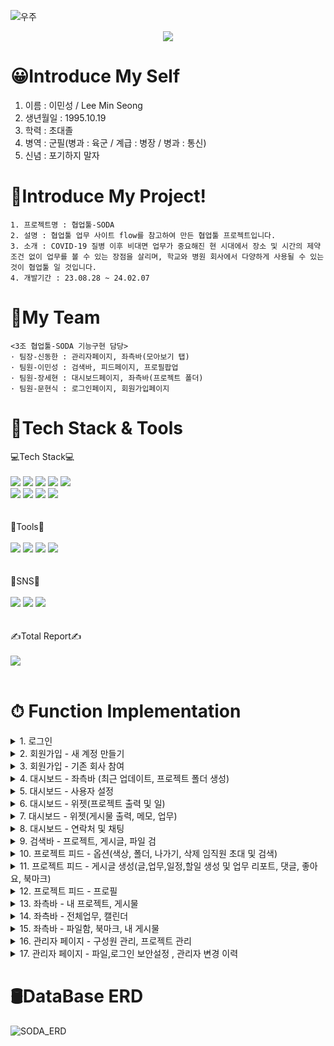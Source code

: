 ![우주](https://user-images.githubusercontent.com/50413112/105368338-c5250000-5c44-11eb-9a01-5a8c95186bba.jpg)

<div align="center">
  <img src="https://capsule-render.vercel.app/api?type=waving&color=auto&height=200&section=header&text=Welcome%20MinSeong%20Github!&fontSize=50" />
</div>

# 😀Introduce My Self
1. 이름 : 이민성 / Lee Min Seong 
2. 생년월일 : 1995.10.19 
3. 학력 : 초대졸
4. 병역 : 군필(병과 : 육군 / 계급 : 병장 / 병과 : 통신)
5. 신념 : 포기하지 말자

# 📑Introduce My Project!

    1. 프로젝트명 : 협업툴-SODA
    2. 설명 : 협업툴 업무 사이트 flow를 참고하여 만든 협업툴 프로젝트입니다.
    3. 소개 : COVID-19 질병 이후 비대면 업무가 중요해진 현 시대에서 장소 및 시간의 제약 조건 없이 업무를 볼 수 있는 장점을 살리며, 학교와 병원 회사에서 다양하게 사용될 수 있는 것이 협업툴 일 것입니다.
    4. 개발기간 : 23.08.28 ~ 24.02.07

# 👥My Team

    <3조 협업툴-SODA 기능구현 담당>
    · 팀장-신동한 : 관리자페이지, 좌측바(모아보기 탭)
    · 팀원-이민성 : 검색바, 피드페이지, 프로필팝업
    · 팀원-장세현 : 대시보드페이지, 좌측바(프로젝트 폴더)
    · 팀원-문현식 : 로그인페이지, 회원가입페이지



# 📡Tech Stack & Tools
<div>
	<div>
		💻Tech Stack💻
	</div> <br>
	<img src="https://img.shields.io/badge/Java-007396?style=flat&logo=Java&logoColor=white" />
	<img src="https://img.shields.io/badge/HTML5-E34F26?style=flat&logo=HTML5&logoColor=white" />
	<img src="https://img.shields.io/badge/CSS3-1572B6?style=flat&logo=CSS3&logoColor=white" />
	<img src="https://img.shields.io/badge/JavaScript-yellow?style=flat&logo=JavaScript&logoColor=white" />
	<img src="https://img.shields.io/badge/jQuery-4682B4?style=flat&logo=jQuery&logoColor=white" /> <br>
	<img src="https://img.shields.io/badge/Oracle SQL-FF0000?style=flat&logo=Oracle&logoColor=white" />
	<img src="https://img.shields.io/badge/Spring-008000?style=flat&logo=Spring&logoColor=white" />
	<img src="https://img.shields.io/badge/Ajax-4682B4?style=flat&logo=Ajax&logoColor=white" />
	<img src="https://img.shields.io/badge/Servlet&JSP-4682B4?style=flat&logo=JSP&logoColor=white" />
</div> <br><br>

<div>
	<div>
		🔨Tools🔨
	</div> <br>
	<img src="https://img.shields.io/badge/Eclipse IDE-2C2255?style=flat&logo=Eclipse&logoColor=white" />
	<img src="https://img.shields.io/badge/Spring Boot-6DB33F?style=flat&logo=Spring Boot&logoColor=white" />
	<img src="https://img.shields.io/badge/Tomcat-F8DC75?style=flat&logo=Apache Tomcat&logoColor=black" />
	<img src="https://img.shields.io/badge/Github-181717?style=flat&logo=Github&logoColor=white" />
</div> <br> <br>

<div>
	<div>
		📱SNS📱
	</div> <br>
	<img src="https://img.shields.io/badge/gns_nim_95-E4405F?style=flat&logo=Instagram&logoColor=white"/>
	<img src="https://img.shields.io/badge/mmnwoo33@gmail.com-EA4335?style=flat&logo=Gmail&logoColor=white" />
	<img src="https://img.shields.io/badge/mmnwoo33@naver.com-03C75A?style=flat&logo=Naver&logoColor=white">
</div> <br> <br>

<div>
	<div>
		✍Total Report✍
	</div> <br>
	<img src="https://github-readme-stats.vercel.app/api/top-langs/?username=LeeMinSeong95&layout=compact"><br><br>
</div>

# ⏱ Function Implementation

<details>
<summary>1. 로그인</summary>

![SODA_Login](https://github.com/LeeMinSeong95/mySODAproject/assets/157666399/6a04d926-23d0-43db-9920-fbfd3587604b)

</details>

<details>
<summary>2. 회원가입 - 새 계정 만들기</summary>

![SODA_Join1](https://github.com/LeeMinSeong95/mySODAproject/assets/157666399/2a2a35ff-ba95-4adc-9825-eb63134d0aad)

</details>

<details>
<summary>3. 회원가입 - 기존 회사 참여</summary>

![SODA_Join2](https://github.com/LeeMinSeong95/mySODAproject/assets/157666399/4dfe9ab1-041c-45a6-a9ad-6d6508ef554e)

</details>

<details>
<summary>4. 대시보드 - 좌측바 (최근 업데이트, 프로젝트 폴더 생성)</summary>

![SODA_Sidebar1](https://github.com/LeeMinSeong95/mySODAproject/assets/157666399/ad9e0b93-e7a2-4484-a7b4-38f03f94134a)

</details>

<details>
<summary>5. 대시보드 - 사용자 설정</summary>

![SODA_Dashboard_userOption](https://github.com/LeeMinSeong95/mySODAproject/assets/157666399/7a83af03-5ff2-462c-987f-ac3d97555dd6)

</details>

<details>
<summary>6. 대시보드 - 위젯(프로젝트 출력 및 일)</summary>

![SODA_Dashboard_widget1](https://github.com/LeeMinSeong95/mySODAproject/assets/157666399/5aad1290-9646-4416-a54f-97bd0d2b32aa)

</details>

<details>
<summary>7. 대시보드 - 위젯(게시물 출력, 메모, 업무)</summary>

![SODA_Dashboard_widget2](https://github.com/LeeMinSeong95/mySODAproject/assets/157666399/123386e3-9f84-4f98-8a20-30d1d02886a0)

</details>

<details>
<summary>8. 대시보드 - 연락처 및 채팅</summary>

![SODA_Dashboard_Chatting](https://github.com/LeeMinSeong95/mySODAproject/assets/157666399/0f12ddfb-b4df-4369-8ff5-95081b723add)

</details>

<details>
<summary>9. 검색바 - 프로젝트, 게시글, 파일 검</summary>

![SODA_Searchbar](https://github.com/LeeMinSeong95/mySODAproject/assets/157666399/7d6992ad-540d-43d2-becc-db63119ffb17)

</details>

<details>
<summary>10. 프로젝트 피드 - 옵션(색상, 폴더, 나가기, 삭제 임직원 초대 및 검색)</summary>

![SODA_Project_Option](https://github.com/LeeMinSeong95/mySODAproject/assets/157666399/864829c9-8d71-4cc5-9bf5-ec05484be4fd)

</details>

<details>
<summary>11. 프로젝트 피드 - 게시글 생성(글,업무,일정,할일 생성 및 업무 리포트, 댓글, 좋아요, 북마크)</summary>

![SODA_Project_Feed](https://github.com/LeeMinSeong95/mySODAproject/assets/157666399/7f7f761d-fd61-4ca5-a003-8ed4e830e97e)

</details>

<details>
<summary>12. 프로젝트 피드 - 프로필</summary>

![SODA_MemberProfile](https://github.com/LeeMinSeong95/mySODAproject/assets/157666399/d7e27fab-af6c-4405-9fd4-76c22c98315e)

</details>

<details>
<summary>13. 좌측바 - 내 프로젝트, 게시물</summary>

![SODA_Sidebar2](https://github.com/LeeMinSeong95/mySODAproject/assets/157666399/c4f3ca7e-50b9-4b0d-90ee-581d01cc5fbf)

</details>

<details>
<summary>14. 좌측바 - 전체업무, 캘린더</summary>

![SODA_Sidebar3](https://github.com/LeeMinSeong95/mySODAproject/assets/157666399/6fdfe498-8604-4e57-950f-aa4021b07bcf)

</details>

<details>
<summary>15. 좌측바 - 파일함, 북마크, 내 게시물</summary>

![SODA_Sidebar4](https://github.com/LeeMinSeong95/mySODAproject/assets/157666399/e9ea00dc-1e3e-4b1d-be7f-e8f6ca049de9)

</details>

<details>
<summary>16. 관리자 페이지 - 구성원 관리, 프로젝트 관리</summary>

![SODA_Admin1](https://github.com/LeeMinSeong95/mySODAproject/assets/157666399/89ac9bbb-df83-46d1-919c-de23c9a3ee12)

</details>

<details>
<summary>17. 관리자 페이지 - 파일,로그인 보안설정 , 관리자 변경 이력</summary>

![SODA_Admin2](https://github.com/LeeMinSeong95/mySODAproject/assets/157666399/ee42cf6f-da3a-4eeb-875d-3e0d23872a3b)

</details>

# 🛢DataBase ERD
![SODA_ERD](https://github.com/LeeMinSeong95/mySODAproject/assets/157666399/71aecd64-0282-4f7d-b42b-f9221e7be350)
